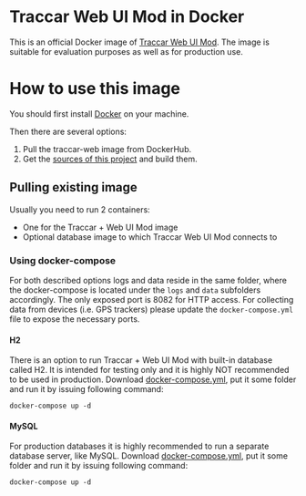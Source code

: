 # Traccar Web UI Mod in Docker

This is an official Docker image of [Traccar Web UI Mod](http://traccar.litvak.su/).
The image is suitable for evaluation purposes as well as for production use.

# How to use this image

You should first install [Docker](https://www.docker.com/) on your machine.

Then there are several options:

1.	Pull the traccar-web image from DockerHub.
2.	Get the [sources of this project](https://github.com/vitalidze/traccar-web-docker) and build them.

## Pulling existing image

Usually you need to run 2 containers:

-	One for the Traccar + Web UI Mod image
-	Optional database image to which Traccar Web UI Mod connects to

### Using docker-compose

For both described options logs and data reside in the same folder, where the docker-compose is located under the `logs` and `data` subfolders accordingly. The only exposed port is 8082 for HTTP access. For collecting data from devices (i.e. GPS trackers) please update the `docker-compose.yml` file to expose the necessary ports.

#### H2

There is an option to run Traccar + Web UI Mod with built-in database called H2. It is intended for testing only and it is highly NOT recommended to be used in production. Download [docker-compose.yml](https://github.com/vitalidze/traccar-web-docker/raw/master/h2/docker-compose.yml), put it some folder and run it by issuing following command:

```console
docker-compose up -d
```

#### MySQL

For production databases it is highly recommended to run a separate database server, like MySQL. Download [docker-compose.yml](https://github.com/vitalidze/traccar-web-docker/raw/master/h2/docker-compose.yml), put it some folder and run it by issuing following command:

```console
docker-compose up -d
```